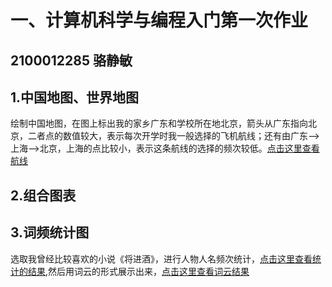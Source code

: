 
# 一、计算机科学与编程入门第一次作业
## 2100012285 骆静敏
## 1.中国地图、世界地图
绘制中国地图，在图上标出我的家乡广东和学校所在地北京，箭头从广东指向北京，二者点的数值较大，表示每次开学时我一般选择的飞机航线；还有由广东——>上海——>北京，上海的点比较小，表示这条航线的选择的频次较低。[点击这里查看航线](https://beifangluoye.github.io/广东_北京航线.html)
## 2.组合图表
## 3.词频统计图
选取我曾经比较喜欢的小说《将进酒》，进行人物人名频次统计，[点击这里查看统计的结果](https://beifangluoye.github.io/map_GDP.html),然后用词云的形式展示出来，[点击这里查看词云结果](https://beifangluoye.github.io/将进酒人名词云.html)
